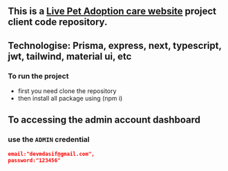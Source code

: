 ## This is a [Live Pet Adoption care website](https://pet-adoption-care.vercel.app) project client code repository.

## Technologise: Prisma, express, next, typescript, jwt, tailwind, material ui, etc

### To run the project
- first you need clone the repository
- then install all package using (npm i)

## To accessing the admin account dashboard
### use the `ADMIN` credential

```json
email:"devmdasif@gmail.com",
password:"123456"

```
